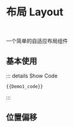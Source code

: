 <!--
 * @Descripttion: 
 * @version: 
 * @Author: 陶帅星
 * @Date: 2023-07-10 16:53:42
 * @LastEditors: 陶帅星
 * @LastEditTime: 2023-07-13 19:52:15
-->
<script setup lang='ts'>
import Demo1 from '../components/layout/Demo1.vue'
import Demo1_code from '../components/layout/Demo1.vue?raw'
</script>

# 布局 Layout

<br>
<p>一个简单的自适应布局组件</p>


## 基本使用


<Demo1 />

::: details Show Code

```vue
{{Demo1_code}}

```

:::

## 位置偏移